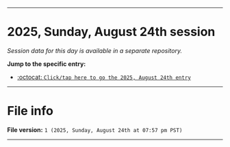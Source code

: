 
***

# 2025, Sunday, August 24th session

_Session data for this day is available in a separate repository._

**Jump to the specific entry:**

- [:octocat: `Click/tap here to go the 2025, August 24th entry`](https://github.com/seanpm2001/SeansLifeArchive_Images_TinyTower_Y2025/tree/SeansLifeArchive_Images_TinyTower_Y2025_Main-dev/2025/08_August/24/)

***

# File info

**File version:** `1 (2025, Sunday, August 24th at 07:57 pm PST)`

***
